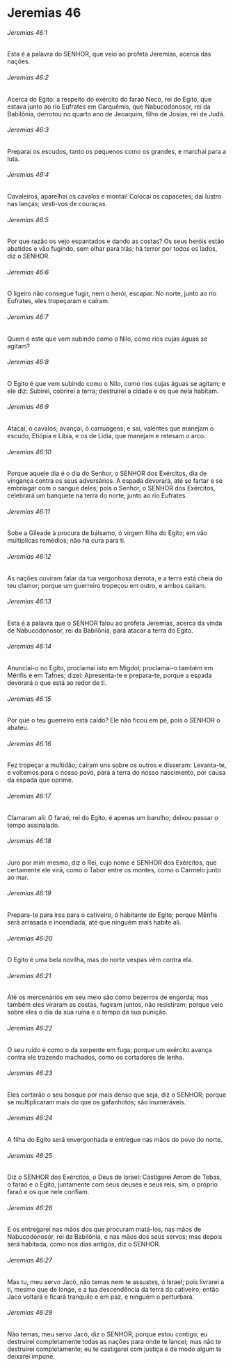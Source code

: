 # Jeremias 46

###### Jeremias 46:1

Esta é a palavra do SENHOR, que veio ao profeta Jeremias, acerca das nações.

###### Jeremias 46:2

Acerca do Egito: a respeito do exército do faraó Neco, rei do Egito, que estava junto ao rio Eufrates em Carquêmis, que Nabucodonosor, rei da Babilônia, derrotou no quarto ano de Jeoaquim, filho de Josias, rei de Judá.

###### Jeremias 46:3

Preparai os escudos, tanto os pequenos como os grandes, e marchai para a luta.

###### Jeremias 46:4

Cavaleiros, aparelhai os cavalos e montai! Colocai os capacetes; dai lustro nas lanças; vesti-vos de couraças.

###### Jeremias 46:5

Por que razão os vejo espantados e dando as costas? Os seus heróis estão abatidos e vão fugindo, sem olhar para trás; há terror por todos os lados, diz o SENHOR.

###### Jeremias 46:6

O ligeiro não consegue fugir, nem o herói, escapar. No norte, junto ao rio Eufrates, eles tropeçaram e caíram.

###### Jeremias 46:7

Quem é este que vem subindo como o Nilo, como rios cujas águas se agitam?

###### Jeremias 46:8

O Egito é que vem subindo como o Nilo, como rios cujas águas se agitam; e ele diz: Subirei, cobrirei a terra; destruirei a cidade e os que nela habitam.

###### Jeremias 46:9

Atacai, ó cavalos; avançai, ó carruagens; e saí, valentes que manejam o escudo, Etiópia e Líbia, e os de Lídia, que manejam e retesam o arco.

###### Jeremias 46:10

Porque aquele dia é o dia do Senhor, o SENHOR dos Exércitos, dia de vingança contra os seus adversários. A espada devorará, até se fartar e se embriagar com o sangue deles; pois o Senhor, o SENHOR dos Exércitos, celebrará um banquete na terra do norte, junto ao rio Eufrates.

###### Jeremias 46:11

Sobe a Gileade à procura de bálsamo, ó virgem filha do Egito; em vão multiplicas remédios; não há cura para ti.

###### Jeremias 46:12

As nações ouviram falar da tua vergonhosa derrota, e a terra está cheia do teu clamor; porque um guerreiro tropeçou em outro, e ambos caíram.

###### Jeremias 46:13

Esta é a palavra que o SENHOR falou ao profeta Jeremias, acerca da vinda de Nabucodonosor, rei da Babilônia, para atacar a terra do Egito.

###### Jeremias 46:14

Anunciai-o no Egito, proclamai isto em Migdol; proclamai-o também em Mênfis e em Tafnes; dizei: Apresenta-te e prepara-te, porque a espada devorará o que está ao redor de ti.

###### Jeremias 46:15

Por que o teu guerreiro está caído? Ele não ficou em pé, pois o SENHOR o abateu.

###### Jeremias 46:16

Fez tropeçar a multidão; caíram uns sobre os outros e disseram: Levanta-te, e voltemos para o nosso povo, para a terra do nosso nascimento, por causa da espada que oprime.

###### Jeremias 46:17

Clamaram ali: O faraó, rei do Egito, é apenas um barulho; deixou passar o tempo assinalado.

###### Jeremias 46:18

Juro por mim mesmo, diz o Rei, cujo nome é SENHOR dos Exércitos, que certamente ele virá, como o Tabor entre os montes, como o Carmelo junto ao mar.

###### Jeremias 46:19

Prepara-te para ires para o cativeiro, ó habitante do Egito; porque Mênfis será arrasada e incendiada, até que ninguém mais habite ali.

###### Jeremias 46:20

O Egito é uma bela novilha, mas do norte vespas vêm contra ela.

###### Jeremias 46:21

Até os mercenários em seu meio são como bezerros de engorda; mas também eles viraram as costas, fugiram juntos, não resistiram; porque veio sobre eles o dia da sua ruína e o tempo da sua punição.

###### Jeremias 46:22

O seu ruído é como o da serpente em fuga; porque um exército avança contra ele trazendo machados, como os cortadores de lenha.

###### Jeremias 46:23

Eles cortarão o seu bosque por mais denso que seja, diz o SENHOR; porque se multiplicaram mais do que os gafanhotos; são inumeráveis.

###### Jeremias 46:24

A filha do Egito será envergonhada e entregue nas mãos do povo do norte.

###### Jeremias 46:25

Diz o SENHOR dos Exércitos, o Deus de Israel: Castigarei Amom de Tebas, o faraó e o Egito, juntamente com seus deuses e seus reis, sim, o próprio faraó e os que nele confiam.

###### Jeremias 46:26

E os entregarei nas mãos dos que procuram matá-los, nas mãos de Nabucodonosor, rei da Babilônia, e nas mãos dos seus servos; mas depois será habitada, como nos dias antigos, diz o SENHOR.

###### Jeremias 46:27

Mas tu, meu servo Jacó, não temas nem te assustes, ó Israel; pois livrarei a ti, mesmo que de longe, e a tua descendência da terra do cativeiro; então Jacó voltará e ficará tranquilo e em paz, e ninguém o perturbará.

###### Jeremias 46:28

Não temas, meu servo Jacó, diz o SENHOR; porque estou contigo; eu destruirei completamente todas as nações para onde te lancei; mas não te destruirei completamente; eu te castigarei com justiça e de modo algum te deixarei impune.

